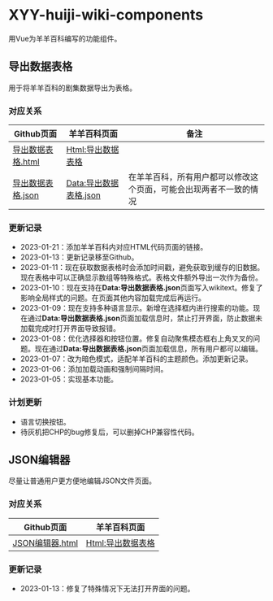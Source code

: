 # XYY-huiji-wiki-components
用Vue为羊羊百科编写的功能组件。


## 导出数据表格
用于将羊羊百科的剧集数据导出为表格。

### 对应关系
| Github页面 | 羊羊百科页面 | 备注 |
| --- | --- | --- |
| [导出数据表格.html](./src/导出数据表格.html) | [Html:导出数据表格](https://xyy.huijiwiki.com/wiki/Html:导出数据表格) |  |
| [导出数据表格.json](./src/导出数据表格.json) | [Data:导出数据表格.json](https://xyy.huijiwiki.com/wiki/Data:导出数据表格.json) | 在羊羊百科，所有用户都可以修改这个页面，可能会出现两者不一致的情况 |

### 更新记录
- 2023-01-21：添加羊羊百科内对应HTML代码页面的链接。
- 2023-01-13：更新记录移至Github。
- 2023-01-11：现在获取数据表格时会添加时间戳，避免获取到缓存的旧数据。现在表格中可以正确显示数组等特殊格式。表格文件额外导出一次作为备份。
- 2023-01-10：现在支持在**Data:导出数据表格.json**页面写入wikitext。修复了影响全局样式的问题。在页面其他内容加载完成后再运行。
- 2023-01-09：现在支持多种语言显示。新增在选择框内进行搜索的功能。现在通过**Data:导出数据表格.json**页面加载信息时，禁止打开界面，防止数据未加载完成时打开界面导致报错。
- 2023-01-08：优化选择器和按钮位置。修复自动聚焦模态框右上角叉叉的问题。现在通过**Data:导出数据表格.json**页面加载信息，所有用户都可以编辑。
- 2023-01-07：改为暗色模式，适配羊羊百科的主题颜色。添加更新记录。
- 2023-01-06：添加加载动画和强制间隔时间。
- 2023-01-05：实现基本功能。

### 计划更新
- 语言切换按钮。
- 待灰机把CHP的bug修复后，可以删掉CHP兼容性代码。


## JSON编辑器
尽量让普通用户更方便地编辑JSON文件页面。

### 对应关系
| Github页面 | 羊羊百科页面 |
| --- | --- |
| [JSON编辑器.html](./src/JSON编辑器.html) | [Html:导出数据表格](https://xyy.huijiwiki.com/wiki/Html:剧集卡片/编辑数据) |

### 更新记录
- 2023-01-13：修复了特殊情况下无法打开界面的问题。